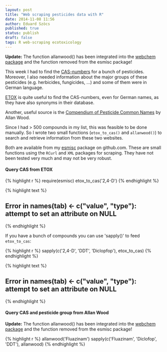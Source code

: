 ```yaml
---
layout: post
title: "Web scraping pesticides data with R"
date: 2014-11-08 11:56
author: Eduard Szöcs
published: true
status: publish
draft: false
tags: R web-scraping ecotoxicology
---
```

 


**Update:**
The function allanwood() has been integrated into the [webchem package](https://github.com/ropensci/webchem) and the function removed from the esmisc package!
 
 
This week I had to find the [CAS-numbers](http://en.wikipedia.org/wiki/CAS_Registry_Number) for a bunch of pesticides. 
Moreover, I also needed information about the major groups of these pesticides (e.g. herbicides, fungicides, ...) and some of them were in German language.
 
[ETOX](http://webetox.uba.de/webETOX/index.do) is quite useful to find the CAS-numbers, even for German names, as they have also synonyms in their database.
 
Another, useful source is the [Compendium of Pesticide Common Names](http://www.alanwood.net/pesticides/index.html) by Allan Wood.
 
Since I had > 500 compounds in my list, this was feasible to be done manually. 
So I wrote two small functions (`etox_to_cas()` and `allanwood()`) to search and retrieve information from these two websites.
 
Both are available from my [esmisc](https://github.com/EDiLD/esmisc#cas-from-etox) package on github.com.
These are small functions using the `RCurl` and `XML` packages for scraping. 
They have not been tested very much and may not be very robust.
 
 
#### Query CAS from ETOX 

{% highlight r %}
require(esmisc)
etox_to_cas('2,4-D')
{% endhighlight %}



{% highlight text %}
## Error in names(tab) <- c("value", "type"): attempt to set an attribute on NULL
{% endhighlight %}
 
If you have a bunch of compounds you can use 'sapply()' to feed `etox_to_cas`:

{% highlight r %}
sapply(c('2,4-D', 'DDT', 'Diclopfop'), etox_to_cas)
{% endhighlight %}



{% highlight text %}
## Error in names(tab) <- c("value", "type"): attempt to set an attribute on NULL
{% endhighlight %}
 
 
#### Query CAS and pesticide group from Allan Wood
 
**Update:**
The function allanwood() has been integrated into the [webchem package](https://github.com/ropensci/webchem) and the function removed from the esmisc package!
 

{% highlight r %}
allanwood('Fluazinam')
sapply(c('Fluazinam', 'Diclofop', 'DDT'), allanwood)
{% endhighlight %}
 
 
 
 
 
